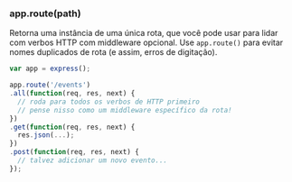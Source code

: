 <h3 id='app.route'>app.route(path)</h3>

Retorna uma instância de uma única rota, que você pode usar para lidar com verbos HTTP com middleware opcional.
Use `app.route()` para evitar nomes duplicados de rota (e assim, erros de digitação).

~~~js
var app = express();

app.route('/events')
.all(function(req, res, next) {
  // roda para todos os verbos de HTTP primeiro
  // pense nisso como um middleware específico da rota!
})
.get(function(req, res, next) {
  res.json(...);
})
.post(function(req, res, next) {
  // talvez adicionar um novo evento...
});
~~~
